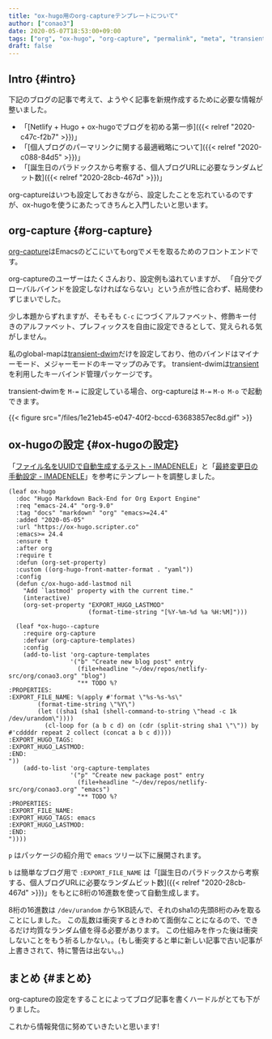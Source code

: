 ```yaml
---
title: "ox-hugo用のorg-captureテンプレートについて"
author: ["conao3"]
date: 2020-05-07T18:53:00+09:00
tags: ["org", "ox-hugo", "org-capture", "permalink", "meta", "transient-dwim"]
draft: false
---
```


## Intro {#intro}

下記のブログの記事で考えて、ようやく記事を新規作成するために必要な情報が整いました。

-   「[Netlify + Hugo + ox-hugoでブログを初める第一歩]({{< relref "2020-c47c-f2b7" >}})」
-   「[個人ブログのパーマリンクに関する最適戦略について]({{< relref "2020-c088-84d5" >}})」
-   「[誕生日のパラドックスから考察する、個人ブログURLに必要なランダムビット数]({{< relref "2020-28cb-467d" >}})」

org-captureはいつも設定しておきながら、設定したことを忘れているのですが、ox-hugoを使うにあたってきちんと入門したいと思います。


## org-capture {#org-capture}

[org-capture](https://orgmode.org/org.html#Capture-and-Attachments-1)はEmacsのどこにいてもorgでメモを取るためのフロントエンドです。

org-captureのユーザーはたくさんおり、設定例も溢れていますが、
「自分でグローバルバインドを設定しなければならない」という点が性に合わず、結局使わずじまいでした。

少し本題からずれますが、そもそも `C-c` につづくアルファベット、修飾キー付きのアルファベット、プレフィックスを自由に設定できるとして、覚えられる気がしません。

私のglobal-mapは[transient-dwim](https://github.com/conao3/transient-dwim.el)だけを設定しており、他のバインドはマイナーモード、メジャーモードのキーマップのみです。
transient-dwimは[transient](https://github.com/magit/transient)を利用したキーバインド管理パッケージです。

transient-dwimを `M-=` に設定している場合、org-captureは `M-=` `M-o M-o` で起動できます。

{{< figure src="/files/1e21eb45-e047-40f2-bccd-63683857ec8d.gif" >}}


## ox-hugoの設定 {#ox-hugoの設定}

「[ファイル名をUUIDで自動生成するテスト - IMADENELE](https://pxaka.tokyo/blog/2018/44febe88-04a5-9bc4-6bfb-678a8477a0ed/)」と「[最終変更日の手動設定 - IMADENELE](https://pxaka.tokyo/blog/2018/58e5bcee-1fb9-48a4-628b-a80692983bfe/)」を参考にテンプレートを調整しました。

```emacs-lisp
(leaf ox-hugo
  :doc "Hugo Markdown Back-End for Org Export Engine"
  :req "emacs-24.4" "org-9.0"
  :tag "docs" "markdown" "org" "emacs>=24.4"
  :added "2020-05-05"
  :url "https://ox-hugo.scripter.co"
  :emacs>= 24.4
  :ensure t
  :after org
  :require t
  :defun (org-set-property)
  :custom ((org-hugo-front-matter-format . "yaml"))
  :config
  (defun c/ox-hugo-add-lastmod nil
    "Add `lastmod' property with the current time."
    (interactive)
    (org-set-property "EXPORT_HUGO_LASTMOD"
                      (format-time-string "[%Y-%m-%d %a %H:%M]")))

  (leaf *ox-hugo--capture
    :require org-capture
    :defvar (org-capture-templates)
    :config
    (add-to-list 'org-capture-templates
                 '("b" "Create new blog post" entry
                   (file+headline "~/dev/repos/netlify-src/org/conao3.org" "blog")
                   "** TODO %?
:PROPERTIES:
:EXPORT_FILE_NAME: %(apply #'format \"%s-%s-%s\"
        (format-time-string \"%Y\")
        (let ((sha1 (sha1 (shell-command-to-string \"head -c 1k /dev/urandom\"))))
          (cl-loop for (a b c d) on (cdr (split-string sha1 \"\")) by #'cddddr repeat 2 collect (concat a b c d))))
:EXPORT_HUGO_TAGS:
:EXPORT_HUGO_LASTMOD:
:END:
"))
    (add-to-list 'org-capture-templates
                 '("p" "Create new package post" entry
                   (file+headline "~/dev/repos/netlify-src/org/conao3.org" "emacs")
                   "** TODO %?
:PROPERTIES:
:EXPORT_FILE_NAME:
:EXPORT_HUGO_TAGS: emacs
:EXPORT_HUGO_LASTMOD:
:END:
"))))
```

`p` はパッケージの紹介用で `emacs` ツリー以下に展開されます。

`b` は簡単なブログ用で `:EXPORT_FILE_NAME` は「[誕生日のパラドックスから考察する、個人ブログURLに必要なランダムビット数]({{< relref "2020-28cb-467d" >}})」をもとに8桁の16進数を使って自動生成します。

8桁の16進数は `/dev/urandom` から1KB読んで、それのsha1の先頭8桁のみを取ることにしました。
この乱数は衝突するときわめて面倒なことになるので、できるだけ均質なランダム値を得る必要があります。
この仕組みを作った後は衝突しないことをもう祈るしかない。。(もし衝突すると単に新しい記事で古い記事が上書きされて、特に警告は出ない。。)


## まとめ {#まとめ}

org-captureの設定をすることによってブログ記事を書くハードルがとても下がりました。

これから情報発信に努めていきたいと思います!
